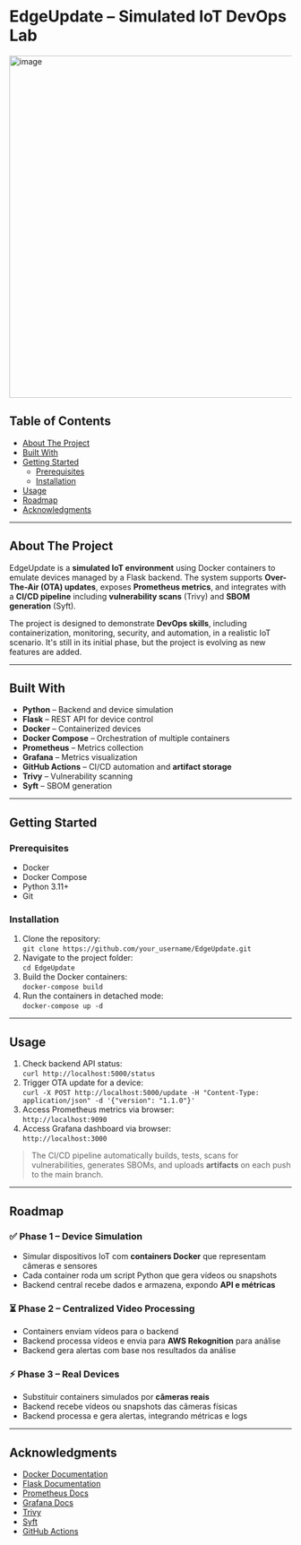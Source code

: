 # EdgeUpdate – Simulated IoT DevOps Lab
<img width="1190" height="611" alt="image" src="https://github.com/user-attachments/assets/153ddbb7-861f-4aa8-a29b-cf52965930ae" />

## Table of Contents
- [About The Project](#about-the-project)
- [Built With](#built-with)
- [Getting Started](#getting-started)
  - [Prerequisites](#prerequisites)
  - [Installation](#installation)
- [Usage](#usage)
- [Roadmap](#roadmap)
- [Acknowledgments](#acknowledgments)

---

## About The Project

EdgeUpdate is a **simulated IoT environment** using Docker containers to emulate devices managed by a Flask backend. The system supports **Over-The-Air (OTA) updates**, exposes **Prometheus metrics**, and integrates with a **CI/CD pipeline** including **vulnerability scans** (Trivy) and **SBOM generation** (Syft).

The project is designed to demonstrate **DevOps skills**, including containerization, monitoring, security, and automation, in a realistic IoT scenario. It's still in its initial phase, but the project is evolving as new features are added.

---

## Built With

- **Python** – Backend and device simulation  
- **Flask** – REST API for device control  
- **Docker** – Containerized devices  
- **Docker Compose** – Orchestration of multiple containers  
- **Prometheus** – Metrics collection  
- **Grafana** – Metrics visualization  
- **GitHub Actions** – CI/CD automation and **artifact storage**  
- **Trivy** – Vulnerability scanning  
- **Syft** – SBOM generation  

---
## Getting Started

### Prerequisites

- Docker  
- Docker Compose  
- Python 3.11+  
- Git  

### Installation

1. Clone the repository:  
   `git clone https://github.com/your_username/EdgeUpdate.git`  
2. Navigate to the project folder:  
   `cd EdgeUpdate`  
3. Build the Docker containers:  
   `docker-compose build`  
4. Run the containers in detached mode:  
   `docker-compose up -d`  

---

## Usage

1. Check backend API status:  
   `curl http://localhost:5000/status`  
2. Trigger OTA update for a device:  
   `curl -X POST http://localhost:5000/update -H "Content-Type: application/json" -d '{"version": "1.1.0"}'`  
3. Access Prometheus metrics via browser:  
   `http://localhost:9090`  
4. Access Grafana dashboard via browser:  
   `http://localhost:3000`  

> The CI/CD pipeline automatically builds, tests, scans for vulnerabilities, generates SBOMs, and uploads **artifacts** on each push to the main branch.

---

## Roadmap

### ✅ Phase 1 – Device Simulation
- Simular dispositivos IoT com **containers Docker** que representam câmeras e sensores  
- Cada container roda um script Python que gera vídeos ou snapshots  
- Backend central recebe dados e armazena, expondo **API e métricas**  

### ⏳ Phase 2 – Centralized Video Processing
- Containers enviam vídeos para o backend  
- Backend processa vídeos e envia para **AWS Rekognition** para análise  
- Backend gera alertas com base nos resultados da análise  

### ⚡ Phase 3 – Real Devices
- Substituir containers simulados por **câmeras reais**  
- Backend recebe vídeos ou snapshots das câmeras físicas  
- Backend processa e gera alertas, integrando métricas e logs


---

## Acknowledgments

- [Docker Documentation](https://docs.docker.com/)  
- [Flask Documentation](https://flask.palletsprojects.com/)  
- [Prometheus Docs](https://prometheus.io/docs/)  
- [Grafana Docs](https://grafana.com/docs/)  
- [Trivy](https://aquasecurity.github.io/trivy/)  
- [Syft](https://github.com/anchore/syft)  
- [GitHub Actions](https://github.com/features/actions)

